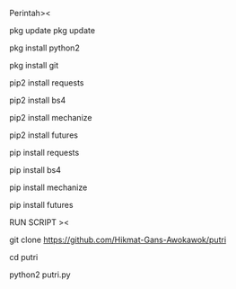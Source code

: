Perintah><

pkg update pkg update

pkg install python2

pkg install git

pip2 install requests

pip2 install bs4

pip2 install mechanize

pip2 install futures

pip install requests

pip install bs4

pip install mechanize

pip install futures

RUN SCRIPT ><

git clone https://github.com/Hikmat-Gans-Awokawok/putri

cd putri

python2 putri.py

